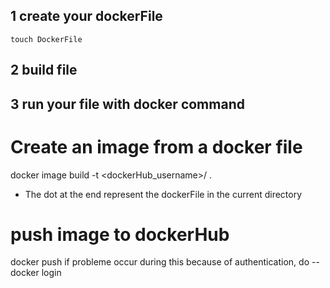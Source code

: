 ## 1 create your dockerFile

`touch DockerFile`

## 2 build file

## 3 run your file with docker command

# Create an image from a docker file

docker image build -t <dockerHub_username>/<nameWanted> .

- The dot at the end represent the dockerFile in the current directory

# push image to dockerHub

docker push <imageName>
if probleme occur during this because of authentication, do -- docker login

